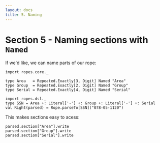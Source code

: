 ```yaml
---
layout: docs
title: 5. Naming
---
```


# Section 5 - Naming sections with `Named`

If we'd like, we can name parts of our rope:

```tut:silent
import ropes.core._

type Area   = Repeated.Exactly[3, Digit] Named "Area"
type Group  = Repeated.Exactly[2, Digit] Named "Group"
type Serial = Repeated.Exactly[4, Digit] Named "Serial"
```

```tut:invisible
import ropes.dsl._
type SSN = Area +: Literal['-'] +: Group +: Literal['-'] +: Serial
val Right(parsed) = Rope.parseTo[SSN]("078-05-1120")
```

This makes sections easy to acess:

```tut:book
parsed.section["Area"].write
parsed.section["Group"].write
parsed.section["Serial"].write
```

<!--Adding/removing names. Setting names on ropes.-->
